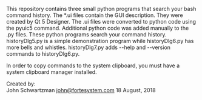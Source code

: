 This repository contains three small python programs that search your bash command history.  The *.ui files contain the GUI description. They were created by Qt 5 Designer. The .ui files were converted to python code using the pyuic5 command. Additional python code was added manually to the .py files.  These python programs search your command history.  historyDlg5.py is a simple demonstration program while historyDlg6.py has more bells and whistles.  historyDlg7.py adds --help and --version commands to historyDlg6.py.

In order to copy commands to the system clipboard, you must have a system clipboard manager installed.

Created by:  
John Schwartzman
john@fortesystem.com
18 August, 2018
